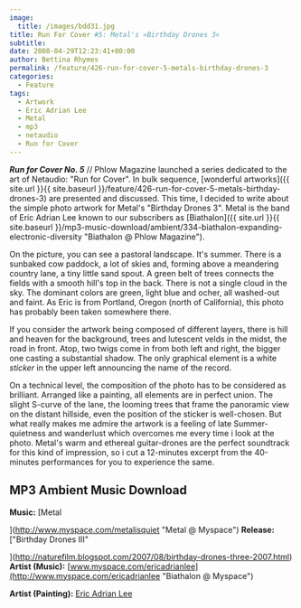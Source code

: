 ```yaml
---
image:
  title: /images/bdd31.jpg
title: Run For Cover #5: Metal's »Birthday Drones 3«
subtitle: 
date: 2008-04-29T12:23:41+00:00
author: Bettina Rhymes
permalink: /feature/426-run-for-cover-5-metals-birthday-drones-3
categories:
  - Feature
tags:
  - Artwork
  - Eric Adrian Lee
  - Metal
  - mp3
  - netaudio
  - Run for Cover
---
```

***Run for Cover No. 5*** // Phlow Magazine launched a series dedicated to the art of Netaudio: "Run for Cover". In bulk sequence, [wonderful artworks]({{ site.url }}{{ site.baseurl }}/feature/426-run-for-cover-5-metals-birthday-drones-3) are presented and discussed. This time, I decided to write about the simple photo artwork for Metal's "Birthday Drones 3". Metal is the band of Eric Adrian Lee known to our subscribers as [Biathalon]({{ site.url }}{{ site.baseurl }}/mp3-music-download/ambient/334-biathalon-expanding-electronic-diversity "Biathalon @ Phlow Magazine"). <!--more-->

<!--adsense-->

On the picture, you can see a pastoral landscape. It's summer. There is a sunbaked cow paddock, a lot of skies and, forming above a meandering country lane, a tiny little sand spout. A green belt of trees connects the fields with a smooth hill's top in the back. There is not a single cloud in the sky. The dominant colors are green, light blue and ocher, all washed-out and faint. As Eric is from Portland, Oregon (north of California), this photo has probably been taken somewhere there.

If you consider the artwork being composed of different layers, there is hill and heaven for the background, trees and lutescent velds in the midst, the road in front. Atop, two twigs come in from both left and right, the bigger one casting a substantial shadow. The only graphical element is a white _sticker_ in the upper left announcing the name of the record.

On a technical level, the composition of the photo has to be considered as brilliant. Arranged like a painting, all elements are in perfect union. The slight S-curve of the lane, the looming trees that frame the panoramic view on the distant hillside, even the position of the sticker is well-chosen. But what really makes me admire the artwork is a feeling of late Summer-quietness and wanderlust which overcomes me every time i look at the photo. Metal's warm and ethereal guitar-drones are the perfect soundtrack for this kind of impression, so i cut a 12-minutes excerpt from the 40-minutes performances for you to experience the same.

## MP3 Ambient Music Download

**Music:** [Metal
  
](http://www.myspace.com/metalisquiet "Metal @ Myspace") **Release:** ["Birthday Drones III"
  
](http://naturefilm.blogspot.com/2007/08/birthday-drones-three-2007.html) **Artist (Music):** [www.myspace.com/ericadrianlee](http://www.myspace.com/ericadrianlee "Biathalon @ Myspace")
  
**Artist (Painting):** [Eric Adrian Lee](http://www.ericadrianlee.com/ "Eric Adrian Lee Website")